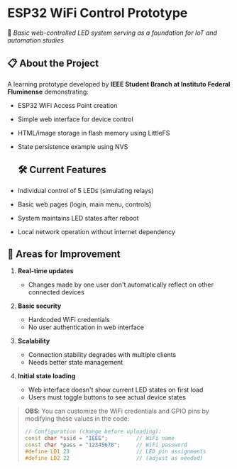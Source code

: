 # ESP32 WiFi Control Prototype  

🔹 *Basic web-controlled LED system serving as a foundation for IoT and automation studies*  

## 📋 About the Project  
A learning prototype developed by **IEEE Student Branch at Instituto Federal Fluminense** demonstrating:  
- ESP32 WiFi Access Point creation  
- Simple web interface for device control  
- HTML/image storage in flash memory using LittleFS
- State persistence example using NVS

  ## 🛠️ Current Features  
- Individual control of 5 LEDs (simulating relays)  
- Basic web pages (login, main menu, controls)  
- System maintains LED states after reboot  
- Local network operation without internet dependency 

## 🔧 Areas for Improvement  
1. **Real-time updates**  
   - Changes made by one user don't automatically reflect on other connected devices  

2. **Basic security**  
   - Hardcoded WiFi credentials  
   - No user authentication in web interface  

3. **Scalability**  
   - Connection stability degrades with multiple clients  
   - Needs better state management    

4. **Initial state loading**  
   - Web interface doesn't show current LED states on first load  
   - Users must toggle buttons to see actual device states
  
> **OBS**: You can customize the WiFi credentials and GPIO pins by modifying these values in the code:  
> ```cpp
> // Configuration (change before uploading):
> const char *ssid = "IEEE";         // WiFi name
> const char *pass = "12345678";     // WiFi password
> #define LD1 23                     // LED pin assignments
> #define LD2 22                     // (adjust as needed)
> ```
